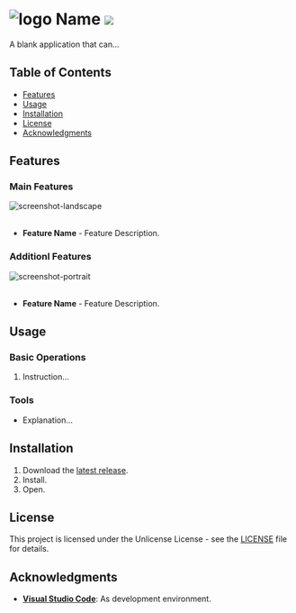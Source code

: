 # ![logo](https://github.com/Mindkerchief/Mindkerchief/assets/130748576/b271fe41-f935-4bf3-93c6-ca70e5a08aa5) Name <a><img src="https://img.shields.io/badge/Environment-Type-FFFFFF"/></a>

A blank application that can...

## Table of Contents
- [Features](#features)
- [Usage](#usage)
- [Installation](#installation)
- [License](#license)
- [Acknowledgments](#acknowledgments)

## Features
### Main Features
<div>
  <img src="https://github.com/Mindkerchief/Mindkerchief/assets/130748576/60d71b13-d546-4e4f-aa31-d334a225123b" alt="screenshot-landscape">
</div>
&nbsp;

- **Feature Name** - Feature Description.

### Additionl Features

<div>
  <img src="https://github.com/Mindkerchief/Mindkerchief/assets/130748576/e3cbd746-342e-4a4c-9ee7-7450e672f6c2" alt="screenshot-portrait">
</div>
&nbsp;

- **Feature Name** - Feature Description.
## Usage

### Basic Operations
1. Instruction...

### Tools
- Explanation...

## Installation
1. Download the [latest release](https://github.com/Mindkerchief/Mindkerchief/releases).
2. Install.
3. Open.

## License
This project is licensed under the Unlicense License - see the [LICENSE](LICENSE) file for details.

## Acknowledgments
- **[Visual Studio Code](https://code.visualstudio.com/docs)**: As development environment.
